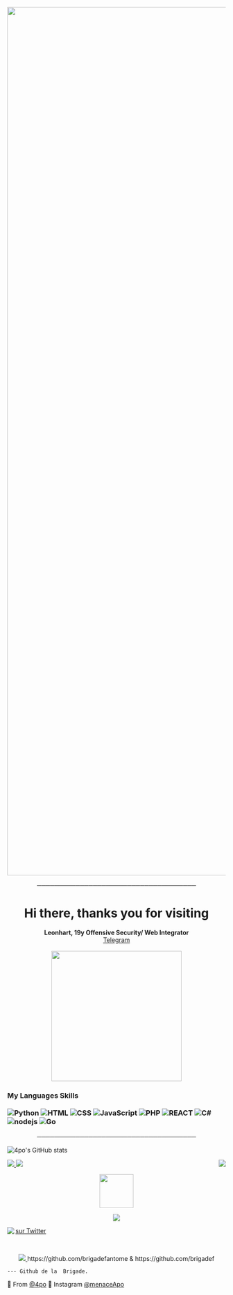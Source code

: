 <p align="center"><img src="blob:https://imgur.com/3cc2e494-fb1b-45a7-8e70-c7f5171326a2" width="2000"> 

<p align="center">
─────────────────────────────────────
</p>

<h1 align="center">Hi there, thanks you for visiting</h1>
<p align="center">
  <b>Leonhart, 19y Offensive Security/ Web Integrator</b><br>
  <a href="https://telegram.me/username">Telegram</a>
  <br></br>

 <img align='center' src="https://discord.c99.nl/widget/theme-4/560617372914810883.png" width="300">

### My Languages Skills <br/> <br/> ![Python](https://img.shields.io/badge/-Python-00b300?style=flat-square&logo=python&logoColor=white) ![HTML](https://img.shields.io/badge/-HTML-00b300?style=flat-square&logo=html5&logoColor=white) ![CSS](https://img.shields.io/badge/-CSS-00b300?style=flat-square&logoColor=white&logo=css3) ![JavaScript](https://img.shields.io/badge/-JavaScript-00b300?style=flat-square&logoColor=white&logo=javascript) ![PHP](https://img.shields.io/badge/-PHP-00b300?style=flat-square&logo=php&logoColor=white) ![REACT](https://img.shields.io/badge/-React-00b300?style=flat-square&logo=react&logoColor=white) ![C#](https://img.shields.io/badge/-C%20Sharp-00b300?style=flat-square&logo=c%20sharp&logoColor=white) ![nodejs](https://img.shields.io/badge/-NodeJS-00b300?style=flat-square&logo=Node.js&logoColor=white) ![Go](https://img.shields.io/badge/-Go-666699?style=flat-square&logo=Go&logoColor=white)


<p align="center">
─────────────────────────────────────
</p>

![4po's GitHub stats](https://github-readme-stats.vercel.app/api?username=4po&show_icons=true&theme=chartreuse-dark)



<a href="https://github.com/4po">
  <img src="https://img.shields.io/github/followers/4po?color=00ff00&label=FOLLOWERS&style=for-the-badge">
</a>

<a href="https://discord.gg/apo">
         <img src="https://img.shields.io/website?color=00ff00&down_color=APO&down_message=APO&label=DISCORD&logo=apo&logoColor=black&style=for-the-badge&up_color=APO&up_message=DISCORD.GG%2Fapo&url=https%3A%2F%2Fdiscord.gg%apo">
         </a>







<a href="https://discord.gg/apo">
   <img align='right' src="https://komarev.com/ghpvc/?username=your-github-username&style=flat-square&&label=PROFILE+VIEWS&color=00ff00">
</a>




<p align="center">
   <a href="https://discord.gg/apo">
         <img src="https://upload.wikimedia.org/wikipedia/commons/f/f0/Animated-Flag-Russia_2.gif" width="78"> 
</p>

<p align="center">
         <a href="https://discord.gg/apo">
         <img src="https://i.imgur.com/K9fKdge.gif">
         </a>
      

<!-- Place this tag where you want the button to render. -->

<a href="https://twitter.com/4poUser"><img align='left' src="https://img.shields.io/twitter/follow/4poUser?color=00ff00&logo=caca&logoColor=black&style=for-the-badge">
   
    
<a class="github-button" href="https://twitter.com/4poUser" data-color-scheme="no-preference: light; light: light; dark: dark;" data-show-count="true" aria-label="Follow @g4po on GitHub">sur Twitter</a>


<br>

<p align="center">
         <a href="https://discord.gg/apo">
         <img src="https://media.discordapp.net/attachments/837035432281374781/870765779434504312/oe3.png?width=1441&height=302">
         </a>
https://github.com/brigadefantome & https://github.com/brigadef

    --- Github de la  Brigade.

🔎 From [@4po](https://github.com/4po)
🔎 Instagram [@menaceApo](https://www.instagram.com/menaceapo/)
